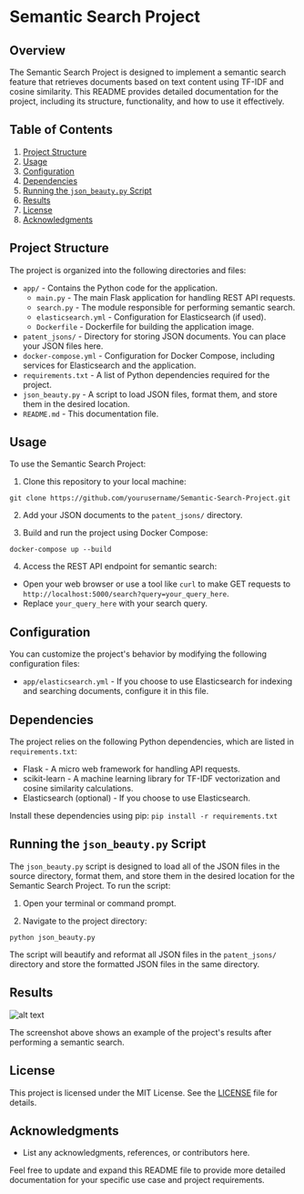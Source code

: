 # Semantic Search Project

## Overview
The Semantic Search Project is designed to implement a semantic search feature that retrieves documents based on text content using TF-IDF and cosine similarity. This README provides detailed documentation for the project, including its structure, functionality, and how to use it effectively.

## Table of Contents
1. [Project Structure](#project-structure)
2. [Usage](#usage)
3. [Configuration](#configuration)
4. [Dependencies](#dependencies)
5. [Running the `json_beauty.py` Script](#running-the-json_beautypy-script)
6. [Results](#results)
7. [License](#license)
8. [Acknowledgments](#acknowledgments)

## Project Structure
The project is organized into the following directories and files:

- `app/` - Contains the Python code for the application.
  - `main.py` - The main Flask application for handling REST API requests.
  - `search.py` - The module responsible for performing semantic search.
  - `elasticsearch.yml` - Configuration for Elasticsearch (if used).
  - `Dockerfile` - Dockerfile for building the application image.
- `patent_jsons/` - Directory for storing JSON documents. You can place your JSON files here.
- `docker-compose.yml` - Configuration for Docker Compose, including services for Elasticsearch and the application.
- `requirements.txt` - A list of Python dependencies required for the project.
- `json_beauty.py` - A script to load JSON files, format them, and store them in the desired location.
- `README.md` - This documentation file.

## Usage
To use the Semantic Search Project:

1. Clone this repository to your local machine:

```git clone https://github.com/yourusername/Semantic-Search-Project.git```


2. Add your JSON documents to the `patent_jsons/` directory.

3. Build and run the project using Docker Compose:

```docker-compose up --build```


4. Access the REST API endpoint for semantic search:
- Open your web browser or use a tool like `curl` to make GET requests to `http://localhost:5000/search?query=your_query_here`.
- Replace `your_query_here` with your search query.

## Configuration
You can customize the project's behavior by modifying the following configuration files:

- `app/elasticsearch.yml` - If you choose to use Elasticsearch for indexing and searching documents, configure it in this file.

## Dependencies
The project relies on the following Python dependencies, which are listed in `requirements.txt`:

- Flask - A micro web framework for handling API requests.
- scikit-learn - A machine learning library for TF-IDF vectorization and cosine similarity calculations.
- Elasticsearch (optional) - If you choose to use Elasticsearch.

Install these dependencies using pip:
```pip install -r requirements.txt```


## Running the `json_beauty.py` Script
The `json_beauty.py` script is designed to load all of the JSON files in the source directory, format them, and store them in the desired location for the Semantic Search Project. To run the script:

1. Open your terminal or command prompt.

2. Navigate to the project directory:

```python json_beauty.py```

The script will beautify and reformat all JSON files in the `patent_jsons/` directory and store the formatted JSON files in the same directory.

## Results
![alt text]([https://github.com/[username]/[reponame]/blob/[branch]/image.jpg?raw=true](https://github.com/sumitdnath/Semantic-Search-Project/blob/1b47983b9ec963d135d700c3b9840231ce557962/Screenshot.png))

The screenshot above shows an example of the project's results after performing a semantic search.

## License
This project is licensed under the MIT License. See the [LICENSE](LICENSE) file for details.

## Acknowledgments
- List any acknowledgments, references, or contributors here.

Feel free to update and expand this README file to provide more detailed documentation for your specific use case and project requirements.

